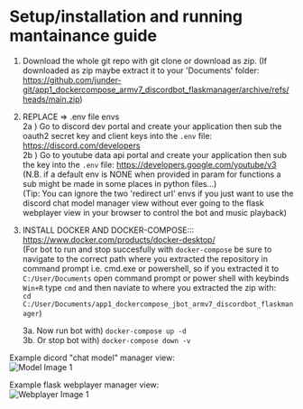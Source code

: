 # Setup/installation and running mantainance guide  
  
1) Download the whole git repo with git clone or download as zip. (If downloaded as zip maybe extract it to your 'Documents' folder: https://github.com/junder-git/app1_dockercompose_armv7_discordbot_flaskmanager/archive/refs/heads/main.zip)  
  
2) REPLACE => .env file envs  
  2a ) Go to discord dev portal and create your application then sub the oauth2 secret key and client keys into the ```.env``` file: https://discord.com/developers  
  2b ) Go to youtube data api portal and create your application then sub the key into the ```.env``` file: https://developers.google.com/youtube/v3    
(N.B. if a default env is NONE when provided in param for functions a sub might be made in some places in python files...)  
(Tip: You can ignore the two 'redirect url' envs if you just want to use the discord chat model manager view without ever going to the flask webplayer view in your browser to control the bot and music playback)  
  
4) INSTALL DOCKER AND DOCKER-COMPOSE::: https://www.docker.com/products/docker-desktop/  
   (For bot to run and stop succesfully with ```docker-compose``` be sure to navigate to the correct path where you extracted the repository in command prompt i.e. cmd.exe or powershell, so if you extracted it to ```C:/User/Documents``` open command prompt or power shell with keybinds ```Win+R``` type ```cmd``` and then naviate to where you extracted the zip with:  
   ```cd C:/User/Documents/app1_dockercompose_jbot_armv7_discordbot_flaskmanager```)  
     
   3a. Now run bot with) ```docker-compose up -d```  
   3b. Or stop bot with) ```docker-compose down -v```  
     
Example dicord "chat model" manager view:  
![Model Image 1](READMEresources/discord_chat_model_example.png)  
  
Example flask webplayer manager view:  
![Webplayer Image 1](READMEresources/flask_webapp_example.png)    
